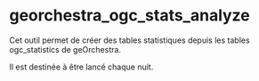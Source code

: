 # georchestra_ogc_stats_analyze

Cet outil permet de créer des tables statistiques depuis les tables ogc_statistics de geOrchestra.

Il est destinée à être lancé chaque nuit.